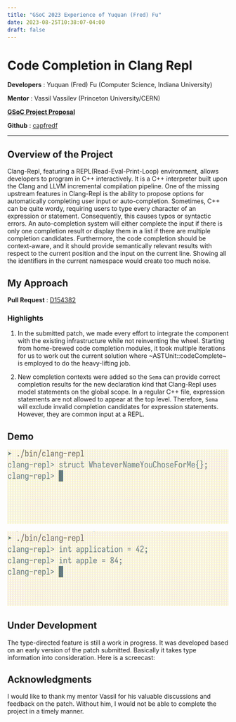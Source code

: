 ```yaml
---
title: "GSoC 2023 Experience of Yuquan (Fred) Fu"
date: 2023-08-25T10:38:07-04:00
draft: false
---
```


# Code Completion in Clang Repl

**Developers** : Yuquan (Fred) Fu (Computer Science, Indiana University)

**Mentor** : Vassil Vassilev (Princeton University/CERN)

[**GSoC Project Proposal**](https://summerofcode.withgoogle.com/proposals/details/fvAuNKTx)

**Github** : [capfredf](https://github.com/capfredf)

---

## Overview of the Project

Clang-Repl, featuring a REPL(Read-Eval-Print-Loop) environment, allows
developers to program in C++ interactively. It is a C++ interpreter built upon
the Clang and LLVM incremental compilation pipeline. One of the missing upstream
features in Clang-Repl is the ability to propose options for automatically
completing user input or auto-completion. Sometimes, C++ can be quite wordy,
requiring users to type every character of an expression or
statement. Consequently, this causes typos or syntactic errors.  An
auto-completion system will either complete the input if there is only one
completion result or display them in a list if there are multiple completion
candidates. Furthermore, the code completion should be context-aware, and it
should provide semantically relevant results with respect to the current
position and the input on the current line. Showing all the identifiers in the
current namespace would create too much noise.


## My Approach

**Pull Request** : [D154382](https://reviews.llvm.org/D154382)

### Highlights

1. In the submitted patch, we made every effort to integrate the component with
the existing infrastructure while not reinventing the wheel. Starting from
home-brewed code completion modules, it took multiple iterations for us to work out
the current solution where ~ASTUnit::codeComplete~ is employed to do the heavy-lifting job.

2. New completion contexts were added so the `Sema` can provide correct
completion results for the new declaration kind that Clang-Repl uses model
statements on the global scope. In a regular C++ file, expression statements are
not allowed to appear at the top level. Therefore, `Sema` will exclude invalid
completion candidates for expression statements. However, they are common input
at a REPL.

## Demo

![Demo1](cc1.gif)

![Demo2](cc2.gif)


## Under Development

The type-directed feature is still a work in progress. It was developed based on
an early version of the patch submitted. Basically it takes type information
into consideration. Here is a screecast:



## Acknowledgments
I would like to thank my mentor Vassil for his valuable discussions and feedback
on the patch. Without him, I would not be able to complete the project in a
timely manner.


